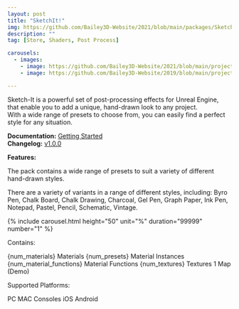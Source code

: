```yaml
---
layout: post
title: "SketchIt!"
img: https://github.com/Bailey3D-Website/2021/blob/main/packages/SketchIt/banner.png?raw=true
description: ""
tag: [Store, Shaders, Post Process]

carousels:
  - images: 
    - image: https://github.com/Bailey3D-Website/2021/blob/main/projects/Houdini%20Roots/thumb.gif?raw=true
    - image: https://github.com/Bailey3D-Website/2019/blob/main/projects/Spline%20Tools/bailey-martin-a809f0-c0ef469af24a443a8553696429c38242-mv2.gif?raw=true

---
```

Sketch-It is a powerful set of post-processing effects for Unreal Engine, that enable you to add a unique, hand-drawn look to any project.<br>
With a wide range of presets to choose from, you can easily find a perfect style for any situation.

**Documentation:** [Getting Started](../docs/docs)<br>
**Changelog:** [v1.0.0](../changelog)<br>


**Features:**

The pack contains a wide range of presets to suit a variety of different hand-drawn styles.

There are a variety of variants in a range of different styles, including:
Byro Pen, Chalk Board, Chalk Drawing, Charcoal, Gel Pen, Graph Paper, Ink Pen, Notepad, Pastel, Pencil, Schematic, Vintage.

{% include carousel.html height="50" unit="%" duration="99999" number="1" %}

Contains:

{num_materials} Materials
{num_presets} Material Instances
{num_material_functions} Material Functions
{num_textures} Textures
1 Map (Demo)


Supported Platforms:

PC
MAC
Consoles
iOS
Android